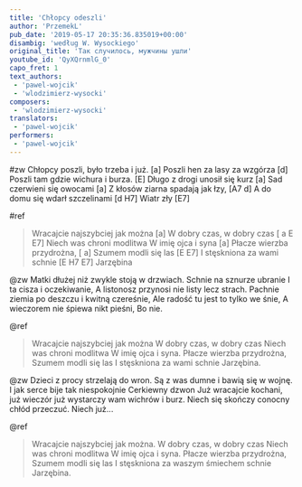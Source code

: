 ```yaml
---
title: 'Chłopcy odeszli'
author: 'PrzemekL'
pub_date: '2019-05-17 20:35:36.835019+00:00'
disambig: 'według W. Wysockiego'
original_title: 'Так случилось, мужчины ушли'
youtube_id: 'QyXQrnmlG_0'
capo_fret: 1
text_authors:
 - 'pawel-wojcik'
 - 'wlodzimierz-wysocki'
composers:
 - 'wlodzimierz-wysocki'
translators:
 - 'pawel-wojcik'
performers:
 - 'pawel-wojcik'
---
```


#zw
Chłopcy poszli, było trzeba i już.	[a]
Poszli hen za lasy za wzgórza [d]
Poszli tam gdzie wichura i burza. [E]
Długo z drogi unosił się kurz [a]
Sad czerwieni się owocami [a]
Z kłosów ziarna spadają jak łzy, [A7 d]
A do domu się wdarł szczelinami [d H7]
Wiatr zły [E7]

#ref
>Wracajcie najszybciej jak można [a]
>W dobry czas, w dobry czas [	a E E7]
>Niech was chroni modlitwa 
>W imię ojca i syna [a]
>Płacze wierzba przydrożna, [	a]
>Szumem modli się las [E E7]
>I stęskniona za wami schnie [E H7 E7]
>Jarzębina

@zw
Matki dłużej niż zwykle stoją w drzwiach.
Schnie na sznurze ubranie
I ta cisza i oczekiwanie,
A listonosz przynosi nie listy lecz strach.
Pachnie ziemia po deszczu i kwitną czereśnie,
Ale radość tu jest to tylko we śnie,
A wieczorem nie śpiewa nikt pieśni,
Bo nie.

@ref
>Wracajcie najszybciej jak można
>W dobry czas, w dobry czas
>Niech was chroni modlitwa
>W imię ojca i syna.
>Płacze wierzba przydrożna,
>Szumem modli się las
>I stęskniona za wami schnie
>Jarzębina.

@zw
Dzieci z procy strzelają do wron.
Są z was dumne i bawią się w wojnę.
I jak serce bije tak niespokojnie
Cerkiewny dzwon
Już wracajcie kochani, już wieczór
już wystarczy wam wichrów i burz.
Niech się skończy conocny chłód przeczuć.
Niech już...

@ref
>Wracajcie najszybciej jak można.
>W dobry czas, w dobry czas
>Niech was chroni modlitwa
>W imię ojca i syna.
>Płacze wierzba przydrożna,
>Szumem modli się las
>I stęskniona za waszym śmiechem schnie
>Jarzębina.